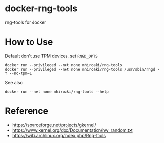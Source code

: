 # docker-rng-tools
rng-tools for docker


# How to Use

Default don't use TPM devices. set ``` RNGD_OPTS ```


```
docker run --privileged --net none mhiroaki/rng-tools
docker run --privileged --net none mhiroaki/rng-tools /usr/sbin/rngd -f --no-tpm=1
```

See also
```
docker run --net none mhiroaki/rng-tools --help
```


# Reference

- https://sourceforge.net/projects/gkernel/
- https://www.kernel.org/doc/Documentation/hw_random.txt
- https://wiki.archlinux.org/index.php/Rng-tools

